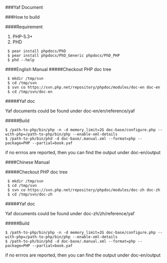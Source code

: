 ###Yaf Document

###How to build

####Requirement

1. PHP-5.3+
2. PHD

````
 $ pear install phpdocs/PhD
 $ pear install phpdocs/PhD_Generic phpdocs/PhD_PHP
 $ phd --help
````

####English Manual
#####Checkout PHP doc tree

````
 $ mkdir /tmp/svn
 $ cd /tmp/svn
 $ svn co https://svn.php.net/repository/phpdoc/modules/doc-en doc-en
 $ cd /tmp/svn/doc-en
````

#####Yaf doc

Yaf documents could be found under doc-en/en/reference/yaf

#####Build

````
$ /path-to-php/bin/php -n -d memory_limit=2G doc-base/configure.php --with-php=/path-to-php/bin/php --enable-xml-details
$ /path-to-ph/bin/phd -d doc-base/.manual.xml --format=php --package=PHP --partial=book.yaf
````

if no errros are reported, then you can find the output under doc-en/output

####Chinese Manual

#####Checkout PHP doc tree

````
 $ mkdir /tmp/svn
 $ cd /tmp/svn
 $ svn co https://svn.php.net/repository/phpdoc/modules/doc-zh doc-zh
 $ cd /tmp/svn/doc-zh
````

#####Yaf doc

Yaf documents could be found under doc-zh/zh/reference/yaf

#####Build

````
$ /path-to-php/bin/php -n -d memory_limit=2G doc-base/configure.php --with-php=/path-to-php/bin/php --enable-xml-details
$ /path-to-ph/bin/phd -d doc-base/.manual.xml --format=php --package=PHP --partial=book.yaf
````

if no errros are reported, then you can find the output under doc-en/output
